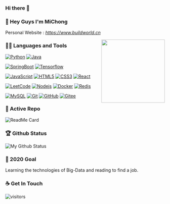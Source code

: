 ### Hi there 👋

<!--
**MiChongGET/MiChongGET** is a ✨ _special_ ✨ repository because its `README.md` (this file) appears on your GitHub profile.

Here are some ideas to get you started:

- 🔭 I’m currently working on ...
- 🌱 I’m currently learning ...
- 👯 I’m looking to collaborate on ...
- 🤔 I’m looking for help with ...
- 💬 Ask me about ...
- 📫 How to reach me: ...
- 😄 Pronouns: ...
- ⚡ Fun fact: ...
-->

### 👋 Hey Guys I'm MiChong
Personal Website : *https://www.buildworld.cn*

<img align='right' src='https://user-images.githubusercontent.com/5713670/87202985-820dcb80-c2b6-11ea-9f56-7ec461c497c3.gif' width='200"'>

### 👨‍💻 Languages and Tools
[![Python](https://img.shields.io/badge/-Python-black?style=flat&logo=python&link=https://github.com/MiChongGET)](https://github.com/MiChongGET) 
[![Java](https://img.shields.io/badge/Java-orange?style=flat&logo=java&logoColor=white&link=https://github.com/MiChongGET)](https://github.com/MiChongGET) 

[![SpringBoot](https://img.shields.io/badge/-Springboot-black?style=flat&logo=spring&link=https://github.com/MiChongGET)](https://github.com/MiChongGET) 
[![Tensorflow](https://img.shields.io/badge/-Tensorflow-gray?style=flat&logo=tensorflow&link=https://github.com/MiChongGET)](https://github.com/MiChongGET) 

[![JavaScript](https://img.shields.io/badge/-JavaScript-black?style=flat&logo=javascript&link=https://github.com/MiChongGET)](https://github.com/MiChongGET) 
[![HTML5](https://img.shields.io/badge/-HTML5-E34F26?style=flat&logo=html5&logoColor=white&link=https://github.com/MiChongGET)](https://github.com/MiChongGET) 
[![CSS3](https://img.shields.io/badge/-CSS3-1572B6?style=flat&logo=css3&link=https://github.com/MiChongGET)](https://github.com/MiChongGET) 
[![React](https://img.shields.io/badge/-React-black?style=flat&logo=react&link=https://github.com/MiChongGET)](https://github.com/MiChongGET) 

[![LeetCode](https://img.shields.io/badge/-LeetCode-02569B?style=flat&logo=leetCode&link=https://github.com/MiChongGET)](https://github.com/MiChongGET)
[![Nodejs](https://img.shields.io/badge/-Nodejs-black?style=flat&logo=Node.js&link=https://github.com/MiChongGET)](https://github.com/MiChongGET) 
[![Docker](https://img.shields.io/badge/-Docker-black?style=flat&logo=docker&link=https://github.com/MiChongGET)](https://github.com/MiChongGET) 
[![Redis](https://img.shields.io/badge/-Redis-black?style=flat&logo=redis&link=https://github.com/MiChongGET)](https://github.com/MiChongGET) 

[![MySQL](https://img.shields.io/badge/-MySQL-black?style=flat&logo=mysql&link=https://github.com/MiChongGET)](https://github.com/MiChongGET)
[![Git](https://img.shields.io/badge/-Git-black?style=flat&logo=git&link=https://github.com/MiChongGET)](https://github.com/MiChongGET) 
[![GitHub](https://img.shields.io/badge/-GitHub-181717?style=flat&logo=github&link=https://github.com/MiChongGET)](https://github.com/MiChongGET)
[![Gitee](https://img.shields.io/badge/-GitLab-FCA121?style=flat&logo=gitlab&link=https://github.com/MiChongGET)](https://github.com/MiChongGET) 


### 👀 Active Repo
![ReadMe Card](https://github-readme-stats.vercel.app/api/pin/?username=MiChongGET&repo=CloudMusicApi)


### 🏆 Github Status
![My Github Status](https://github-readme-stats.vercel.app/api?username=MiChongGET&show_icons=true&hide_border=true)


### 🔭 2020 Goal
Learning the technologies of Big-Data and reading to find a job.


### ☕ Get In Touch


![visitors](https://visitor-badge.glitch.me/badge?page_id=MiChongGET.MiChongGET)
